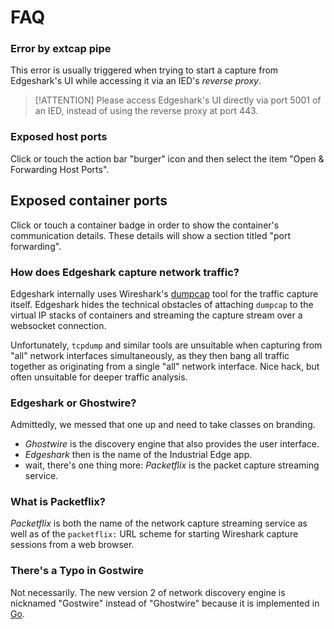 <!-- markdownlint-disable MD001 -->
# FAQ

### Error by extcap pipe

This error is usually triggered when trying to start a capture from Edgeshark's
UI while accessing it via an IED's _reverse proxy_.

> [!ATTENTION] Please access Edgeshark's UI directly via port 5001 of an IED,
> instead of using the reverse proxy at port 443.

### Exposed host ports

Click or touch the action bar "burger" icon and then select the item "Open & Forwarding Host Ports".

## Exposed container ports

Click or touch a container badge in order to show the container's communication
details. These details will show a section titled "port forwarding".

### How does Edgeshark capture network traffic?

Edgeshark internally uses Wireshark's
[dumpcap](https://www.wireshark.org/docs/man-pages/dumpcap.html) tool for the
traffic capture itself. Edgeshark hides the technical obstacles of attaching
`dumpcap` to the virtual IP stacks of containers and streaming the capture
stream over a websocket connection.

Unfortunately, `tcpdump` and similar tools are unsuitable when capturing from
"all" network interfaces simultaneously, as they then bang all traffic together
as originating from a single "all" network interface. Nice hack, but often
unsuitable for deeper traffic analysis.

### Edgeshark or Ghostwire?

Admittedly, we messed that one up and need to take classes on branding.

- _Ghostwire_ is the discovery engine that also provides the user interface.
- _Edgeshark_ then is the name of the Industrial Edge app.
- wait, there's one thing more: _Packetflix_ is the packet capture streaming
  service.

### What is Packetflix?

_Packetflix_ is both the name of the network capture streaming service as well
as of the `packetflix:` URL scheme for starting Wireshark capture sessions from
a web browser.

### There's a Typo in Gostwire

Not necessarily. The new version 2 of network discovery engine is nicknamed
"Gostwire" instead of "Ghostwire" because it is implemented in
[Go](https://golang.org/).
